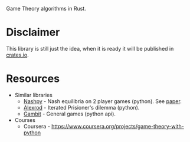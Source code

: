 Game Theory algorithms in Rust.

# Disclaimer

This library is still just the idea, when it is ready it will be published in [crates.io](www.crates.io).

# Resources

- Similar libraries 
  - [Nashpy](https://github.com/drvinceknight/Nashpy) - Nash equilibria on 2 player games (python). See [paper](https://www.theoj.org/joss-papers/joss.00904/10.21105.joss.00904.pdf).
  - [Alexrod](https://github.com/Axelrod-Python/Axelrod) - Iterated Prisioner's dilemma (python).
  - [Gambit](http://www.gambit-project.org/) - General games (python api).
- Courses
  - Coursera - https://www.coursera.org/projects/game-theory-with-python
